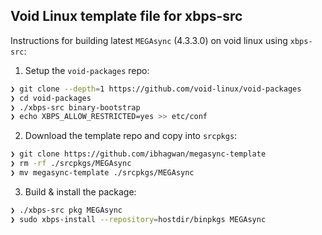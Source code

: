 ## Void Linux template file for xbps-src

Instructions for building latest `MEGAsync` (4.3.3.0) on void linux using `xbps-src`:

1. Setup the `void-packages` repo:

```sh
❯ git clone --depth=1 https://github.com/void-linux/void-packages
❯ cd void-packages
❯ ./xbps-src binary-bootstrap
❯ echo XBPS_ALLOW_RESTRICTED=yes >> etc/conf
```

2. Download the template repo and copy into `srcpkgs`:

```sh
❯ git clone https://github.com/ibhagwan/megasync-template
❯ rm -rf ./srcpkgs/MEGAsync
❯ mv megasync-template ./srcpkgs/MEGAsync
```

3. Build & install the package:

```sh
❯ ./xbps-src pkg MEGAsync
❯ sudo xbps-install --repository=hostdir/binpkgs MEGAsync 
```
